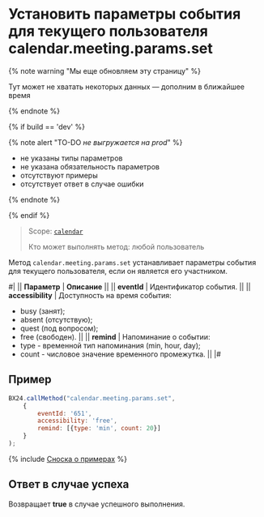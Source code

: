 # Установить параметры события для текущего пользователя calendar.meeting.params.set

{% note warning "Мы еще обновляем эту страницу" %}

Тут может не хватать некоторых данных — дополним в ближайшее время

{% endnote %}

{% if build == 'dev' %}

{% note alert "TO-DO _не выгружается на prod_" %}

- не указаны типы параметров
- не указана обязательность параметров
- отсутствуют примеры
- отсутствует ответ в случае ошибки

{% endnote %}

{% endif %}

> Scope: [`calendar`](../scopes/permissions.md)
>
> Кто может выполнять метод: любой пользователь

Метод `calendar.meeting.params.set` устанавливает параметры события для текущего пользователя, если он является его участником.

#|
|| **Параметр** | **Описание** ||
|| **eventId** | Идентификатор события. ||
|| **accessibility** | Доступность на время события: 
- busy (занят); 
- absent (отсутствую); 
- quest (под вопросом); 
- free (свободен). ||
|| **remind** | Напоминание о событии: 
- type - временной тип напоминания (min, hour, day); 
- count - числовое значение временного промежутка. ||
|#

## Пример

```js
BX24.callMethod("calendar.meeting.params.set",
    {
        eventId: '651',
        accessibility: 'free',
        remind: [{type: 'min', count: 20}]
    }
);
```

{% include [Сноска о примерах](../../_includes/examples.md) %}

## Ответ в случае успеха

Возвращает **true** в случае успешного выполнения.